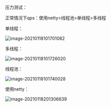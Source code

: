 压力测试：

正常情况下qps：使用netty>线程池>单线程>多线程

单线程：

![image-20210118101701082](C:\Users\xzw\AppData\Roaming\Typora\typora-user-images\image-20210118101701082.png)

多线程：

![image-20210118101726020](C:\Users\xzw\AppData\Roaming\Typora\typora-user-images\image-20210118101726020.png)

线程池：

![image-20210118101740028](C:\Users\xzw\AppData\Roaming\Typora\typora-user-images\image-20210118101740028.png)

使用netty：

![image-20210118201306639](C:\Users\xzw\AppData\Roaming\Typora\typora-user-images\image-20210118201306639.png)